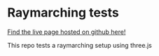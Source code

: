 # Raymarching tests
[Find the live page hosted on github here!](https://kryolyz.github.io/Raymarching-tests/ "Daniels Insane Raymarching")

This repo tests a raymarching setup using three.js
